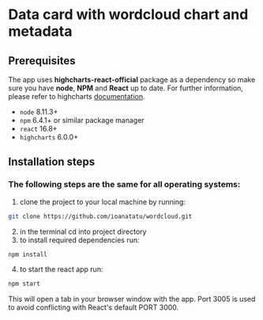# Data card with wordcloud chart and metadata

## Prerequisites

The app uses **highcharts-react-official** package as a dependency so make sure you have **node**, **NPM** and **React** up to date. For further information, please refer to highcharts [documentation](https://www.npmjs.com/package/highcharts-react-official#getting-started).

-  `node` 8.11.3+
-  `npm` 6.4.1+ or similar package manager
-  `react` 16.8+
-  `highcharts` 6.0.0+

## Installation steps

### The following steps are the same for all operating systems:

1. clone the project to your local machine by running:

```bash
git clone https://github.com/ioanatatu/wordcloud.git
```

2. in the terminal cd into project directory
3. to install required dependencies run:

```bash
npm install
```

4. to start the react app run:

```bash
npm start
```

This will open a tab in your browser window with the app. Port 3005 is used to avoid conflicting with React's default PORT 3000.
